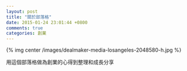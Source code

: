 ```yaml
---
layout: post
title: "關於部落格"
date: 2015-01-24 23:01:44 +0800
comments: true
categories: 創業
---
```


{% img center /images/dealmaker-media-losangeles-2048580-h.jpg %}

用這個部落格做為創業的心得到整理和成長分享
